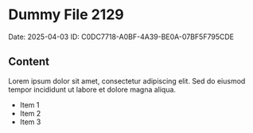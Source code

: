 # Dummy File 2129

Date: 2025-04-03
ID: C0DC7718-A0BF-4A39-BE0A-07BF5F795CDE

## Content

Lorem ipsum dolor sit amet, consectetur adipiscing elit.
Sed do eiusmod tempor incididunt ut labore et dolore magna aliqua.

* Item 1
* Item 2
* Item 3

